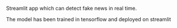 Streamlit app which can detect fake news in real time. 

The model has been trained in tensorflow and deployed on streamlit
